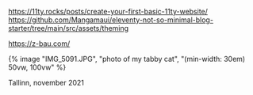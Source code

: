 https://11ty.rocks/posts/create-your-first-basic-11ty-website/
https://github.com/Mangamaui/eleventy-not-so-minimal-blog-starter/tree/main/src/assets/theming

https://z-bau.com/


{% image "IMG_5091.JPG", "photo of my tabby cat", "(min-width: 30em) 50vw, 100vw" %}
<figcaption>Tallinn, november 2021</figcaption>

